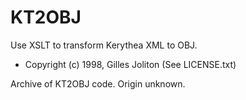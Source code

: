 # KT2OBJ

Use XSLT to transform Kerythea XML to OBJ.

* Copyright (c) 1998, Gilles Joliton (See LICENSE.txt)

Archive of KT2OBJ code. Origin unknown.

 